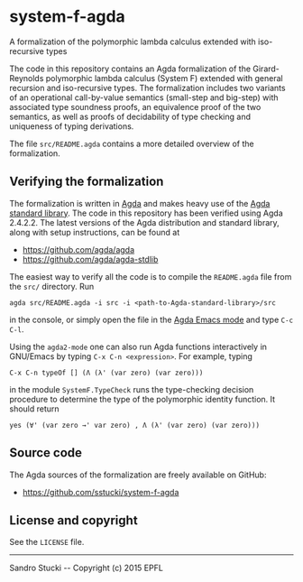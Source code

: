 # system-f-agda

A formalization of the polymorphic lambda calculus extended with
iso-recursive types

The code in this repository contains an Agda formalization of the
Girard-Reynolds polymorphic lambda calculus (System F) extended with
general recursion and iso-recursive types.  The formalization includes
two variants of an operational call-by-value semantics (small-step and
big-step) with associated type soundness proofs, an equivalence proof
of the two semantics, as well as proofs of decidability of type
checking and uniqueness of typing derivations.

The file `src/README.agda` contains a more detailed overview of the
formalization.


Verifying the formalization
---------------------------

The formalization is written in [Agda](https://github.com/agda/agda)
and makes heavy use of the [Agda standard
library](https://github.com/agda/agda-stdlib).  The code in this
repository has been verified using Agda 2.4.2.2.  The latest versions
of the Agda distribution and standard library, along with setup
instructions, can be found at

 * https://github.com/agda/agda
 * https://github.com/agda/agda-stdlib

The easiest way to verify all the code is to compile the `README.agda`
file from the `src/` directory.  Run

    agda src/README.agda -i src -i <path-to-Agda-standard-library>/src

in the console, or simply open the file in the
[Agda Emacs mode](https://github.com/agda/agda#configuring-the-emacs-mode)
and type `C-c C-l`.

Using the `agda2-mode` one can also run Agda functions interactively
in GNU/Emacs by typing `C-x C-n <expression>`.  For example, typing

    C-x C-n typeOf [] (Λ (λ' (var zero) (var zero)))

in the module `SystemF.TypeCheck` runs the type-checking decision
procedure to determine the type of the polymorphic identity function.
It should return

    yes (∀' (var zero →' var zero) , Λ (λ' (var zero) (var zero)))


Source code
-----------

The Agda sources of the formalization are freely available on GitHub:

 * https://github.com/sstucki/system-f-agda


License and copyright
---------------------

See the `LICENSE` file.


------------------------------------------------------------------------
Sandro Stucki -- Copyright (c) 2015 EPFL
